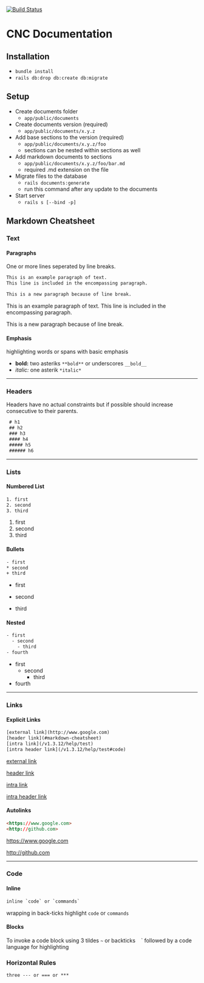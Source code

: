 
[![Build Status](https://travis-ci.org/sixthedge/cnc-docs.svg?branch=master)](https://travis-ci.org/sixthedge/cnc-docs)

# CNC Documentation

## Installation
- `bundle install`
- `rails db:drop db:create db:migrate`

## Setup
- Create documents folder
  - `app/public/documents`
- Create documents version (required)
  - `app/public/documents/x.y.z`
- Add base sections to the version (required)
  - `app/public/documents/x.y.z/foo`
  - sections can be nested within sections as well
- Add markdown documents to sections
  - `app/public/documents/x.y.z/foo/bar.md`
  - required .md extension on the file
- Migrate files to the database
  - `rails documents:generate`
  - run this command after any update to the documents
- Start server
  - `rails s [--bind -p]`

## Markdown Cheatsheet

### Text

#### Paragraphs
One or more lines seperated by line breaks.

~~~html
This is an example paragraph of text.
This line is included in the encompassing paragraph.

This is a new paragraph because of line break.
~~~

This is an example paragraph of text.
This line is included in the encompassing paragraph.

This is a new paragraph because of line break.

#### Emphasis
highlighting words or spans with basic emphasis

- **bold:** two asteriks `**bold**` or underscores `__bold__`
- *italic:* one asterik `*italic*` 

---

### Headers
Headers have no actual constraints but if possible should increase consecutive to their parents.

~~~html
 # h1
 ## h2
 ### h3
 #### h4
 ##### h5
 ###### h6
~~~

---

### Lists
#### Numbered List
~~~html
1. first
2. second
3. third
~~~
1. first
2. second
3. third

#### Bullets
~~~html
- first
* second
+ third
~~~

- first
* second
+ third

#### Nested
~~~html
- first
  - second
    - third
- fourth
~~~
- first
  - second
    - third
- fourth

---

### Links
#### Explicit Links
~~~html
[external link](http://www.google.com)
[header link](#markdown-cheatsheet)
[intra link](/v1.3.12/help/test)
[intra header link](/v1.3.12/help/test#code)
~~~

[external link](http://www.google.com)

[header link](#markdown-cheatsheet)

[intra link](/v1.3.12/help/test)

[intra header link](/v1.3.12/help/test#code)

#### Autolinks
~~~html
<https://www.google.com>
<http://github.com>
~~~
<https://www.google.com>

<http://github.com>

---

### Code
#### Inline
~~~html
inline `code` or `commands`
~~~

wrapping in back-ticks highlight `code` or `commands`
#### Blocks
To invoke a code block using 3 tildes `~` or backticks ` ` ` followed by a code language for highlighting

### Horizontal Rules
~~~html
three --- or === or ***
~~~